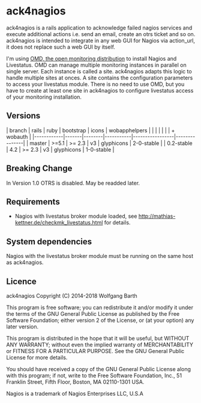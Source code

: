 ack4nagios
==========

ack4nagios is a rails application to acknowledge failed nagios 
services and execute additional actions i.e. send an email, 
create an otrs ticket and so on. ack4nagios is intended to integrate 
in any web GUI for Nagios via action_url, it does not replace 
such a web GUI by itself.

I'm using [OMD, the open monitoring distribution](http://www.omdistro.org) 
to install Nagios and Livestatus. OMD can manage multiple monitoring instances
in parallel on single server. Each instance is called a site. ack4nagios
adapts this logic to handle multiple sites at onces. A site contains the 
configuration parameters to access your livestatus module. There is no need to
use OMD, but you have to create at least one site in ack4nagios to configure
livestatus access of your monitoring installation.

Versions
--------

| branch     | rails | ruby   | bootstrap | icons           | wobapphelpers |
|            |       |        |           |                 | + wobauth     |
|------------|-------|--------|-----------|-----------------|---------------|
| master     | >=5.1 | >= 2.3 |  v3       | glyphicons      | 2-0-stable    |
| 0.2-stable |  4.2  | >= 2.3 |  v3       | glyphicons      | 1-0-stable    |

Breaking Change
---------------
In Version 1.0 OTRS is disabled. May be readded later.

Requirements
------------

* Nagios with livestatus broker module loaded, see http://mathias-kettner.de/checkmk_livestatus.html for details.

System dependencies
-------------------
Nagios with the livestatus broker module must be running on the same host as ack4nagios.

Licence
-------

ack4nagios Copyright (C) 2014-2018  Wolfgang Barth

This program is free software; you can redistribute it and/or modify
it under the terms of the GNU General Public License as published by
the Free Software Foundation; either version 2 of the License, or
(at your option) any later version.

This program is distributed in the hope that it will be useful,
but WITHOUT ANY WARRANTY; without even the implied warranty of
MERCHANTABILITY or FITNESS FOR A PARTICULAR PURPOSE.  See the
GNU General Public License for more details.

You should have received a copy of the GNU General Public License along
with this program; if not, write to the Free Software Foundation, Inc.,
51 Franklin Street, Fifth Floor, Boston, MA 02110-1301 USA.

Nagios is a trademark of Nagios Enterprises LLC, U.S.A
